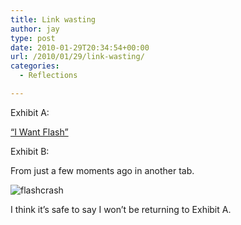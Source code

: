 ```yaml
---
title: Link wasting
author: jay
type: post
date: 2010-01-29T20:34:54+00:00
url: /2010/01/29/link-wasting/
categories:
  - Reflections

---
```

Exhibit A:

[“I Want Flash”][1]

Exhibit B:

From just a few moments ago in another tab.

![][2]

I think it’s safe to say I won’t be returning to Exhibit A.

 [1]: http://iwantflash.com/iwantflash-petition/
 [2]: https://files.rambleon.org/images/2010/01/flashcrash.png (flashcrash)